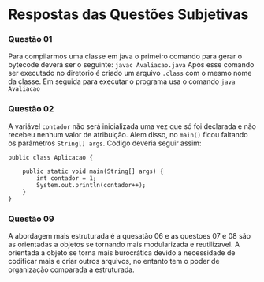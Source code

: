 # Respostas das Questões Subjetivas


### Questão 01

Para compilarmos uma classe em java o primeiro comando para gerar o bytecode deverá ser o seguinte: `javac Avaliacao.java`
Após esse comando ser executado no diretorio é criado um arquivo `.class` com o mesmo nome da classe.
Em seguida para executar o programa usa o comando `java Avaliacao` 

### Questão 02

A variável `contador` não será inicializada uma vez que só foi declarada e não recebeu nenhum valor de atribuição. Alem disso, no `main()` ficou faltando os parâmetros `String[] args`.
Codigo deveria seguir assim:

```
public class Aplicacao {

	public static void main(String[] args) {
		int contador = 1;	
		System.out.println(contador++);
	}
}
```

### Questão 09

A abordagem mais estruturada é a quesatão 06 e as questoes 07 e 08 são as orientadas a objetos se  tornando mais modularizada e reutilizavel. A orientada a objeto se torna mais burocrática devido a necessidade de codificar mais e criar outros arquivos, no entanto tem o poder de organização comparada a estruturada.
